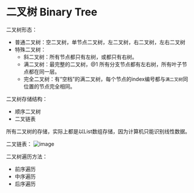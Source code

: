 # 二叉树 Binary Tree

二叉树形态：
- 普通二叉树：空二叉树，单节点二叉树，左二叉树，右二叉树，左右二叉树
- 特殊二叉树：
    - 斜二叉树：所有节点都只有左树，或都只有右树。
    - 满二叉树：最完整的二叉树，@1 所有分支节点都有左右树，所有叶子节点都在同一层。
    - 完全二叉树：有“空档”的满二叉树，每个节点的index编号都与`满二叉树`同位置的节点完全相同。


二叉树存储结构：
- 顺序二叉树
- 二叉链表

所有二叉树的存储，实际上都是以List数组存储，因为计算机只能识别线性数据。

二叉链表：
![image](https://user-images.githubusercontent.com/14041622/48298943-c143b200-e500-11e8-8a60-7c4fed1296ac.png)


二叉树遍历方法：
- 前序遍历
- 中序遍历
- 后序遍历